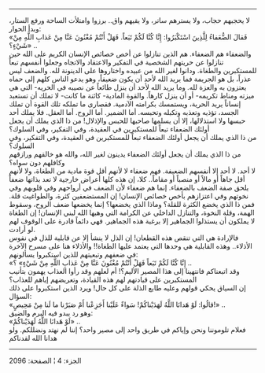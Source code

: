 ------------------------------------------------------------------------

لا يحجبهم حجاب، ولا يسترهم ساتر، ولا يقيهم واق.. برزوا وامتلأت الساحة
ورفع الستار، وبدأ الحوار:  
«فَقالَ الضُّعَفاءُ لِلَّذِينَ اسْتَكْبَرُوا: إِنَّا كُنَّا لَكُمْ تَبَعاً. فَهَلْ أَنْتُمْ مُغْنُونَ عَنَّا مِنْ
عَذابِ اللَّهِ مِنْ شَيْءٍ؟» ..  
والضعفاء هم الضعفاء. هم الذين تنازلوا عن أخص خصائص الإنسان الكريم على
الله حين تنازلوا عن حريتهم الشخصية في التفكير والاعتقاد والاتجاه وجعلوا
أنفسهم تبعاً للمستكبرين والطغاة. ودانوا لغير الله من عبيده واختاروها على
الدينونة لله. والضعف ليس عذراً، بل هو الجريمة فما يريد الله لأحد أن يكون
ضعيفاً، وهو يدعو الناس كلهم إلى حماه يعتزون به والعزة لله. وما يريد الله
لأحد أن ينزل طائعاً عن نصيبه في الحريه- التي هي ميزته ومناط تكريمه- أو أن
ينزل كارهاً. والقوة المادية- كائنة ما كانت- لا تملك أن تستعبد إنساناً يريد
الحرية، ويستمسك بكرامته الآدمية. فقصارى ما تملكه تلك القوة أن تملك
الجسد، تؤذيه وتعذبه وتكبله وتحبسه. أما الضمير. أما الروح. أما العقل. فلا
يملك أحد حبسها ولا استذلالها، إلا أن يسلمها صاحبها للحبس والإذلال! من ذا
الذي يملك أن يجعل أولئك الضعفاء تبعاً للمستكبرين في العقيدة، وفي التفكير،
وفي السلوك؟  
من ذا الذي يملك أن يجعل أولئك الضعفاء تبعاً للمستكبرين في العقيدة، وفي
التفكير، وفي السلوك؟  
من ذا الذي يملك أن يجعل أولئك الضعفاء يدينون لغير الله، والله هو خالقهم
ورازقهم وكافلهم دون سواه؟  
لا أحد. لا أحد إلا أنفسهم الضعيفة. فهم ضعفاء لا لأنهم أقل قوة مادية من
الطغاة، ولا لأنهم أقل جاهاً أو مالاً أو منصباً أو مقاماً.. كلا، إن هذه كلها
أعراض خارجية لا تعد بذاتها ضعفاً يلحق صفة الضعف بالضعفاء. إنما هم ضعفاء
لأن الضعف في أرواحهم وفي قلوبهم وفي نخوتهم وفي اعتزازهم بأخص خصائص
الإنسان! إن المستضعفين كثرة، والطواغيت قلة. فمن ذا الذي يخضع الكثرة
للقلة؟ وماذا الذي يخضعها؟ إنما يخضعها ضعف الروح، وسقوط الهمة، وقلة
النخوة، والتنازل الداخلي عن الكرامة التي وهبها الله لبني الإنسان! إن
الطغاة لا يملكون أن يستذلوا الجماهير إلا برغبة هذه الجماهير. فهي دائماً
قادرة على الوقوف لهم لو أرادت.  
فالإرادة هي التي تنقص هذه القطعان! إن الذل لا ينشأ إلا عن قابلية للذل في
نفوس الأذلاء.. وهذه القابلية هي وحدها التي يعتمد عليها الطغاة!! والأذلاء
هنا على مسرح الآخرة في ضعفهم وتبعيتهم للذين استكبروا يسألونهم:  
«إِنَّا كُنَّا لَكُمْ تَبَعاً فَهَلْ أَنْتُمْ مُغْنُونَ عَنَّا مِنْ عَذابِ اللَّهِ مِنْ شَيْءٍ» ؟ ..  
وقد اتبعناكم فانتهينا إلى هذا المصير الأليم؟! أم لعلهم وقد رأوا العذاب
يهمون بتأنيب المستكبرين على قيادتهم لهم هذه القيادة، وتعريضهم إياهم
للعذاب؟  
إن السياق يحكي قولهم وعليه طابع الذلة على كل حال! ويرد الذين استكبروا
على ذلك السؤال:  
«قالُوا: لَوْ هَدانَا اللَّهُ لَهَدَيْناكُمْ! سَواءٌ عَلَيْنا أَجَزِعْنا أَمْ صَبَرْنا ما لَنا مِنْ
مَحِيصٍ!» ..  
وهو رد يبدو فيه البرم والضيق:  
«لَوْ هَدانَا اللَّهُ لَهَدَيْناكُمْ» ..  
فعلام تلوموننا ونحن وإياكم في طريق واحد إلى مصير واحد؟ إننا لم نهتد
ونضللكم. ولو هدانا الله لقدناكم

------------------------------------------------------------------------

الجزء: 4 ¦ الصفحة: 2096
